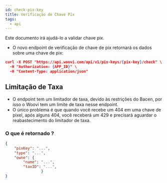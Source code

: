 ```yaml
---
id: check-pix-key
title: Verificação de Chave Pix
tags:
  - api
---
```


Este documento irá ajudá-lo a validar chave pix.

- O novo endpoint  de verificação de chave de pix retornará os dados sobre uma chave de pix:
```json
curl -X POST "https://api.woovi.com/api/v1/pix-keys/{pix-key}/check" \
  -H "Authorization: {APP_ID}" \
  -H "Content-Type: application/json"
```

## Limitação de Taxa

- O endpoint tem um limitador de taxa, devido às restrições do Bacen, por isso o Woovi tem um limite de taxa nesse endpoint.
- O único problema é que quando você recebe um 404 em uma chave de pixel, após alguns 404, você receberá um 429 e precisará aguardar o reabastecimento do limitador de taxa.

### O que é retornado ?

```json
{
    "pixKey": "...",
    "type": "...",
    "owne": {
        "name": "...",
        "taxID": "...",
                }
}
```
